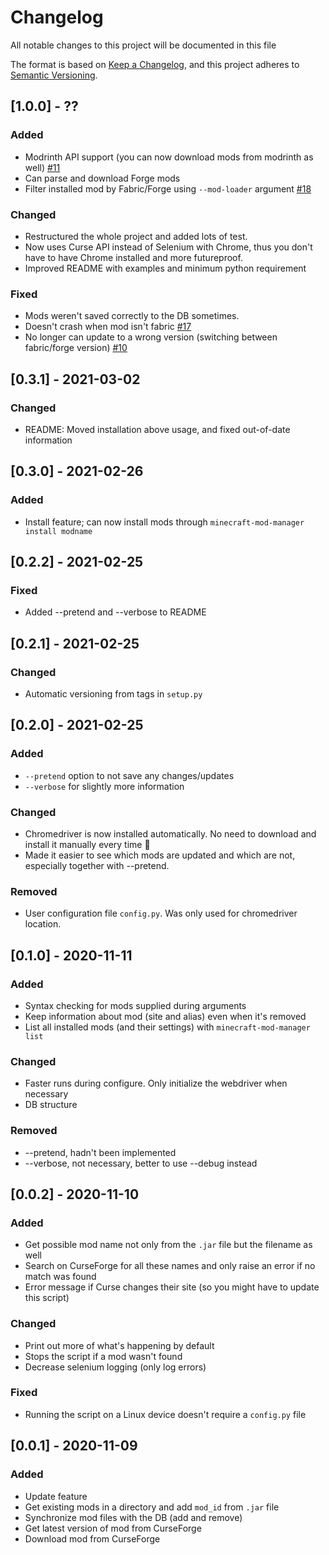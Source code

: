 # Changelog

All notable changes to this project will be documented in this file

The format is based on [Keep a Changelog](https://keepachangelog.com/en/1.0.0/),
and this project adheres to [Semantic Versioning](https://semver.org/spec/v2.0.0.html).

## [1.0.0] - ??

### Added

- Modrinth API support (you can now download mods from modrinth as well) [#11](https://github.com/Senth/minecraft-mod-manager/issues/11)
- Can parse and download Forge mods
- Filter installed mod by Fabric/Forge using `--mod-loader` argument [#18](https://github.com/Senth/minecraft-mod-manager/issues/18)

### Changed

- Restructured the whole project and added lots of test.
- Now uses Curse API instead of Selenium with Chrome, thus you don't have to have Chrome installed and more futureproof.
- Improved README with examples and minimum python requirement

### Fixed

- Mods weren't saved correctly to the DB sometimes.
- Doesn't crash when mod isn't fabric [#17](https://github.com/Senth/minecraft-mod-manager/issues/17)
- No longer can update to a wrong version (switching between fabric/forge version) [#10](https://github.com/Senth/minecraft-mod-manager/issues/10)

## [0.3.1] - 2021-03-02

### Changed

- README: Moved installation above usage, and fixed out-of-date information

## [0.3.0] - 2021-02-26

### Added

- Install feature; can now install mods through `minecraft-mod-manager install modname`

## [0.2.2] - 2021-02-25

### Fixed

- Added --pretend and --verbose to README

## [0.2.1] - 2021-02-25

### Changed

- Automatic versioning from tags in `setup.py`

## [0.2.0] - 2021-02-25

### Added

- `--pretend` option to not save any changes/updates
- `--verbose` for slightly more information

### Changed

- Chromedriver is now installed automatically. No need to download and install it manually every time 🙂
- Made it easier to see which mods are updated and which are not, especially together with --pretend.

### Removed

- User configuration file `config.py`. Was only used for chromedriver location.

## [0.1.0] - 2020-11-11

### Added

- Syntax checking for mods supplied during arguments
- Keep information about mod (site and alias) even when it's removed
- List all installed mods (and their settings) with `minecraft-mod-manager list`

### Changed

- Faster runs during configure. Only initialize the webdriver when necessary
- DB structure

### Removed

- --pretend, hadn't been implemented
- --verbose, not necessary, better to use --debug instead

## [0.0.2] - 2020-11-10

### Added

- Get possible mod name not only from the `.jar` file but the filename as well
- Search on CurseForge for all these names and only raise an error if no match was found
- Error message if Curse changes their site (so you might have to update this script)

### Changed

- Print out more of what's happening by default
- Stops the script if a mod wasn't found
- Decrease selenium logging (only log errors)

### Fixed

- Running the script on a Linux device doesn't require a `config.py` file

## [0.0.1] - 2020-11-09

### Added

- Update feature
- Get existing mods in a directory and add `mod_id` from `.jar` file
- Synchronize mod files with the DB (add and remove)
- Get latest version of mod from CurseForge
- Download mod from CurseForge
